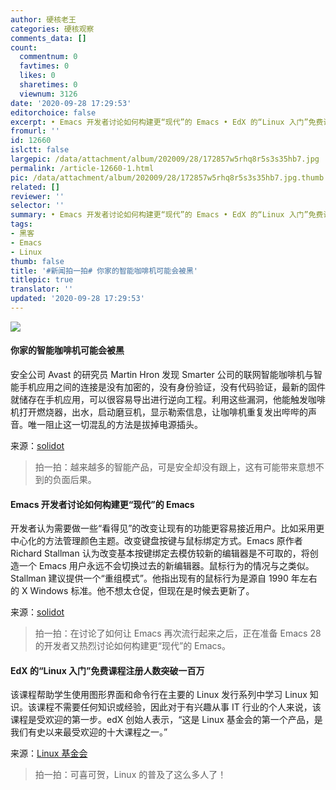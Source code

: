 ```yaml
---
author: 硬核老王
categories: 硬核观察
comments_data: []
count:
  commentnum: 0
  favtimes: 0
  likes: 0
  sharetimes: 0
  viewnum: 3126
date: '2020-09-28 17:29:53'
editorchoice: false
excerpt: • Emacs 开发者讨论如何构建更“现代”的 Emacs • EdX 的“Linux 入门”免费课程注册人数突破一百万
fromurl: ''
id: 12660
islctt: false
largepic: /data/attachment/album/202009/28/172857w5rhq8r5s3s35hb7.jpg
permalink: /article-12660-1.html
pic: /data/attachment/album/202009/28/172857w5rhq8r5s3s35hb7.jpg.thumb.jpg
related: []
reviewer: ''
selector: ''
summary: • Emacs 开发者讨论如何构建更“现代”的 Emacs • EdX 的“Linux 入门”免费课程注册人数突破一百万
tags:
- 黑客
- Emacs
- Linux
thumb: false
title: '#新闻拍一拍# 你家的智能咖啡机可能会被黑'
titlepic: true
translator: ''
updated: '2020-09-28 17:29:53'
---
```


![](/data/attachment/album/202009/28/172857w5rhq8r5s3s35hb7.jpg)


#### 你家的智能咖啡机可能会被黑


安全公司 Avast 的研究员 Martin Hron 发现 Smarter 公司的联网智能咖啡机与智能手机应用之间的连接是没有加密的，没有身份验证，没有代码验证，最新的固件就储存在手机应用，可以很容易导出进行逆向工程。利用这些漏洞，他能触发咖啡机打开燃烧器，出水，启动磨豆机，显示勒索信息，让咖啡机重复发出哔哔的声音。唯一阻止这一切混乱的方法是拔掉电源插头。


来源：[solidot](https://www.solidot.org/story?sid=65670)



> 
> 拍一拍：越来越多的智能产品，可是安全却没有跟上，这有可能带来意想不到的负面后果。
> 
> 
> 


#### Emacs 开发者讨论如何构建更“现代”的 Emacs


开发者认为需要做一些“看得见”的改变让现有的功能更容易接近用户。比如采用更中心化的方法管理颜色主题。改变键盘按键与鼠标绑定方式。Emacs 原作者 Richard Stallman 认为改变基本按键绑定去模仿较新的编辑器是不可取的，将创造一个 Emacs 用户永远不会切换过去的新编辑器。鼠标行为的情况与之类似。Stallman 建议提供一个“重组模式”。他指出现有的鼠标行为是源自 1990 年左右的 X Windows 标准。他不想太仓促，但现在是时候去更新了。


来源：[solidot](https://www.solidot.org/story?sid=65666)



> 
> 拍一拍：在讨论了如何让 Emacs 再次流行起来之后，正在准备 Emacs 28 的开发者又热烈讨论如何构建更“现代”的 Emacs。
> 
> 
> 


#### EdX 的“Linux 入门”免费课程注册人数突破一百万


该课程帮助学生使用图形界面和命令行在主要的 Linux 发行系列中学习 Linux 知识。该课程不需要任何知识或经验，因此对于有兴趣从事 IT 行业的个人来说，该课程是受欢迎的第一步。edX 创始人表示，“这是 Linux 基金会的第一个产品，是我们有史以来最受欢迎的十大课程之一。”


来源：[Linux 基金会](https://training.linuxfoundation.org/announcements/free-intro-to-linux-course-surpasses-one-million-enrollments/)



> 
> 拍一拍：可喜可贺，Linux 的普及了这么多人了！
> 
> 
>